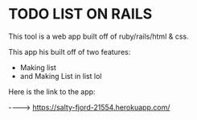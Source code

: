 # TODO LIST ON RAILS
This tool is a web app built off of ruby/rails/html & css.

This app his built off of two features:

  - Making list
  - and Making List in list lol

Here is the link to the app:

----> https://salty-fjord-21554.herokuapp.com/